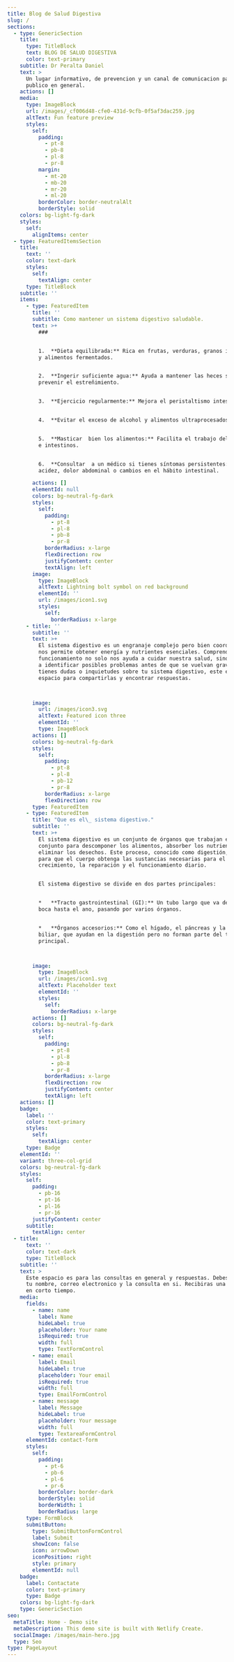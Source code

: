 ```yaml
---
title: Blog de Salud Digestiva
slug: /
sections:
  - type: GenericSection
    title:
      type: TitleBlock
      text: BLOG DE SALUD DIGESTIVA
      color: text-primary
    subtitle: Dr Peralta Daniel
    text: >
      Un lugar informativo, de prevencion y un canal de comunicacion para el
      publico en general.
    actions: []
    media:
      type: ImageBlock
      url: /images/_cf006d48-cfe0-431d-9cfb-0f5af3dac259.jpg
      altText: Fun feature preview
      styles:
        self:
          padding:
            - pt-8
            - pb-8
            - pl-8
            - pr-8
          margin:
            - mt-20
            - mb-20
            - mr-20
            - ml-20
          borderColor: border-neutralAlt
          borderStyle: solid
    colors: bg-light-fg-dark
    styles:
      self:
        alignItems: center
  - type: FeaturedItemsSection
    title:
      text: ''
      color: text-dark
      styles:
        self:
          textAlign: center
      type: TitleBlock
    subtitle: ''
    items:
      - type: FeaturedItem
        title: ''
        subtitle: Como mantener un sistema digestivo saludable.
        text: >+
          ###


          1.  **Dieta equilibrada:** Rica en frutas, verduras, granos integrales
          y alimentos fermentados.


          2.  **Ingerir suficiente agua:** Ayuda a mantener las heces suaves y a
          prevenir el estreñimiento.


          3.  **Ejercicio regularmente:** Mejora el peristaltismo intestinal.


          4.  **Evitar el exceso de alcohol y alimentos ultraprocesados.**


          5.  **Masticar  bien los alimentos:** Facilita el trabajo del estómago
          e intestinos.


          6.  **Consultar  a un médico si tienes síntomas persistentes:** Como
          acidez, dolor abdominal o cambios en el hábito intestinal.

        actions: []
        elementId: null
        colors: bg-neutral-fg-dark
        styles:
          self:
            padding:
              - pt-8
              - pl-8
              - pb-8
              - pr-8
            borderRadius: x-large
            flexDirection: row
            justifyContent: center
            textAlign: left
        image:
          type: ImageBlock
          altText: Lightning bolt symbol on red background
          elementId: ''
          url: /images/icon1.svg
          styles:
            self:
              borderRadius: x-large
      - title: ''
        subtitle: ''
        text: >+
          El sistema digestivo es un engranaje complejo pero bien coordinado que
          nos permite obtener energía y nutrientes esenciales. Comprender su
          funcionamiento no solo nos ayuda a cuidar nuestra salud, sino también
          a identificar posibles problemas antes de que se vuelvan graves. Si
          tienes dudas o inquietudes sobre tu sistema digestivo, este es el
          espacio para compartirlas y encontrar respuestas.



        image:
          url: /images/icon3.svg
          altText: Featured icon three
          elementId: ''
          type: ImageBlock
        actions: []
        colors: bg-neutral-fg-dark
        styles:
          self:
            padding:
              - pt-8
              - pl-8
              - pb-12
              - pr-8
            borderRadius: x-large
            flexDirection: row
        type: FeaturedItem
      - type: FeaturedItem
        title: "Que es el\_ sistema digestivo."
        subtitle: ''
        text: >+
          El sistema digestivo es un conjunto de órganos que trabajan en
          conjunto para descomponer los alimentos, absorber los nutrientes y
          eliminar los desechos. Este proceso, conocido como digestión, es vital
          para que el cuerpo obtenga las sustancias necesarias para el
          crecimiento, la reparación y el funcionamiento diario.


          El sistema digestivo se divide en dos partes principales:


          *   **Tracto gastrointestinal (GI):** Un tubo largo que va desde la
          boca hasta el ano, pasando por varios órganos.


          *   **Órganos accesorios:** Como el hígado, el páncreas y la vesícula
          biliar, que ayudan en la digestión pero no forman parte del tubo
          principal.



        image:
          type: ImageBlock
          url: /images/icon1.svg
          altText: Placeholder text
          elementId: ''
          styles:
            self:
              borderRadius: x-large
        actions: []
        colors: bg-neutral-fg-dark
        styles:
          self:
            padding:
              - pt-8
              - pl-8
              - pb-8
              - pr-8
            borderRadius: x-large
            flexDirection: row
            justifyContent: center
            textAlign: left
    actions: []
    badge:
      label: ''
      color: text-primary
      styles:
        self:
          textAlign: center
      type: Badge
    elementId: ''
    variant: three-col-grid
    colors: bg-neutral-fg-dark
    styles:
      self:
        padding:
          - pb-16
          - pt-16
          - pl-16
          - pr-16
        justifyContent: center
      subtitle:
        textAlign: center
  - title:
      text: ''
      color: text-dark
      type: TitleBlock
    subtitle: ''
    text: >
      Este espacio es para las consultas en general y respuestas. Debes escribir
      tu nombre, correo electronico y la consulta en si. Recibiras una respuesta
      en corto tiempo.
    media:
      fields:
        - name: name
          label: Name
          hideLabel: true
          placeholder: Your name
          isRequired: true
          width: full
          type: TextFormControl
        - name: email
          label: Email
          hideLabel: true
          placeholder: Your email
          isRequired: true
          width: full
          type: EmailFormControl
        - name: message
          label: Message
          hideLabel: true
          placeholder: Your message
          width: full
          type: TextareaFormControl
      elementId: contact-form
      styles:
        self:
          padding:
            - pt-6
            - pb-6
            - pl-6
            - pr-6
          borderColor: border-dark
          borderStyle: solid
          borderWidth: 1
          borderRadius: large
      type: FormBlock
      submitButton:
        type: SubmitButtonFormControl
        label: Submit
        showIcon: false
        icon: arrowDown
        iconPosition: right
        style: primary
        elementId: null
    badge:
      label: Contactate
      color: text-primary
      type: Badge
    colors: bg-light-fg-dark
    type: GenericSection
seo:
  metaTitle: Home - Demo site
  metaDescription: This demo site is built with Netlify Create.
  socialImage: /images/main-hero.jpg
  type: Seo
type: PageLayout
---
```

